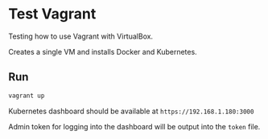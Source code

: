 # Test Vagrant

Testing how to use Vagrant with VirtualBox.

Creates a single VM and installs Docker and Kubernetes.

## Run

```bash
vagrant up
```

Kubernetes dashboard should be available at `https://192.168.1.180:3000`

Admin token for logging into the dashboard will be output into the `token` file.